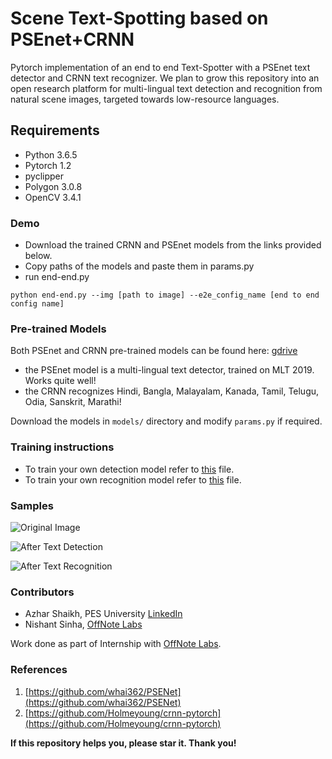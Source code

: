 # Scene Text-Spotting based on PSEnet+CRNN

Pytorch implementation of an end to end Text-Spotter with a PSEnet text detector and CRNN text recognizer. We plan to grow this repository into an open research platform for multi-lingual text detection and recognition from natural scene images, targeted towards low-resource languages.

## Requirements
- Python 3.6.5
- Pytorch 1.2
- pyclipper
- Polygon 3.0.8
- OpenCV 3.4.1

### Demo
- Download the trained CRNN and PSEnet models from the links provided below.
- Copy paths of the models and paste them in params.py
- run end-end.py
```
python end-end.py --img [path to image] --e2e_config_name [end to end config name]
```

### Pre-trained Models

Both PSEnet and CRNN pre-trained models can be found here: [gdrive](https://drive.google.com/open?id=1Bza5tAACtqtLNLxg7ws6rzRrSeW1-Jp6)

* the PSEnet model is a multi-lingual text detector, trained on MLT 2019. Works quite well!
* the CRNN recognizes Hindi, Bangla, Malayalam, Kanada, Tamil, Telugu, Odia, Sanskrit, Marathi!

Download the models in `models/` directory and modify `params.py` if required.

### Training instructions
* To train your own detection model refer to [this](Detection/PSEnet/train_ic19MLT.py) file.
* To train your own recognition model refer to [this](Recognition/Readme.md) file.

### Samples

![Original Image](./demo/tr_img_09961.jpg)

![After Text Detection](./demo/result.jpg)

![After Text Recognition](./demo/transcript.png)

### Contributors

* Azhar Shaikh, PES University [LinkedIn](https://www.linkedin.com/in/azhar-shaikh-b61892137)
* Nishant Sinha, [OffNote Labs](https://github.com/ofnote)

Work done as part of Internship with [OffNote Labs](http://offnote.co).

### References
1. [https://github.com/whai362/PSENet](https://github.com/whai362/PSENet)
2. [https://github.com/Holmeyoung/crnn-pytorch](https://github.com/Holmeyoung/crnn-pytorch)

**If this repository helps you, please star it. Thank you!**








